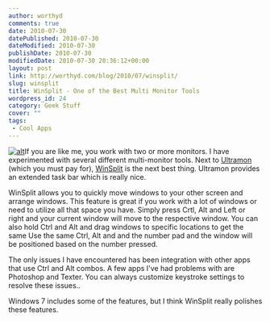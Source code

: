 ```yaml
---
author: worthyd
comments: true
date: 2010-07-30 
datePublished: 2010-07-30  
dateModified: 2010-07-30 
publishDate: 2010-07-30  
modifiedDate: 2010-07-30 20:36:12+00:00
layout: post
link: http://worthyd.com/blog/2010/07/winsplit/
slug: winsplit
title: WinSplit - One of the Best Multi Monitor Tools
wordpress_id: 24
category: Geek Stuff
cover: ""
tags:
 - Cool Apps
---
```


[![alt](http://blog.worthyd.com/wp-content/uploads/2010/07/ecran.png)](http://blog.worthyd.com/wp-content/uploads/2010/07/ecran.png)If you are like me, you work with two or more monitors.  I have experimented with several different multi-monitor tools. Next to [Ultramon](http://www.realtimesoft.com/ultramon/) (which you must pay for), [WinSplit](http://www.winsplit-revolution.com/) is the next best thing.  Ultramon provides an extended task bar which is really nice.  

WinSplit allows you to quickly move windows to your other screen and arrange windows. This feature is great if you work with a lot of windows or need to utilize all that space you have.  Simply press Crtl, Alt and Left or right and your current window will move to the respective window. You can also hold Ctrl and Alt and drag windows to specific locations to get the same  Use the same Ctrl, Alt and and the number pad and the window will be positioned based on the number pressed. 

The only issues I have encountered has been integration with other apps that use Ctrl and Alt combos. A few apps I've had problems with are Photoshop and Texter.  You can always customize keystroke settings to resolve these issues..


Windows 7 includes some of the features, but I think WinSplit really polishes these features.
